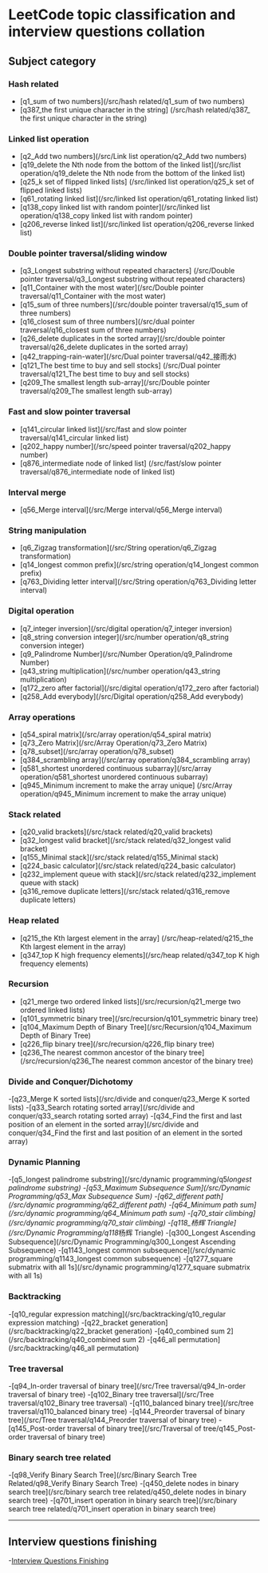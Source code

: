 # LeetCode topic classification and interview questions collation

## Subject category

### Hash related

- [q1_sum of two numbers](/src/hash related/q1_sum of two numbers)
- [q387_the first unique character in the string] (/src/hash related/q387\_ the first unique character in the string)

### Linked list operation

- [q2_Add two numbers](/src/Link list operation/q2_Add two numbers)
- [q19_delete the Nth node from the bottom of the linked list](/src/list operation/q19_delete the Nth node from the bottom of the linked list)
- [q25_k set of flipped linked lists] (/src/linked list operation/q25_k set of flipped linked lists)
- [q61_rotating linked list](/src/linked list operation/q61_rotating linked list)
- [q138_copy linked list with random pointer](/src/linked list operation/q138_copy linked list with random pointer)
- [q206_reverse linked list](/src/linked list operation/q206_reverse linked list)

### Double pointer traversal/sliding window

- [q3_Longest substring without repeated characters] (/src/Double pointer traversal/q3_Longest substring without repeated characters)
- [q11_Container with the most water](/src/Double pointer traversal/q11_Container with the most water)
- [q15_sum of three numbers](/src/double pointer traversal/q15_sum of three numbers)
- [q16_closest sum of three numbers](/src/dual pointer traversal/q16_closest sum of three numbers)
- [q26_delete duplicates in the sorted array](/src/double pointer traversal/q26_delete duplicates in the sorted array)
- [q42_trapping-rain-water](/src/Dual pointer traversal/q42\_接雨水)
- [q121_The best time to buy and sell stocks] (/src/Dual pointer traversal/q121_The best time to buy and sell stocks)
- [q209_The smallest length sub-array](/src/Double pointer traversal/q209_The smallest length sub-array)

### Fast and slow pointer traversal

- [q141_circular linked list](/src/fast and slow pointer traversal/q141_circular linked list)
- [q202_happy number](/src/speed pointer traversal/q202_happy number)
- [q876_intermediate node of linked list] (/src/fast/slow pointer traversal/q876_intermediate node of linked list)

### Interval merge

- [q56_Merge interval](/src/Merge interval/q56_Merge interval)

### String manipulation

- [q6_Zigzag transformation](/src/String operation/q6_Zigzag transformation)
- [q14_longest common prefix](/src/string operation/q14_longest common prefix)
- [q763_Dividing letter interval](/src/String operation/q763_Dividing letter interval)

### Digital operation

- [q7_integer inversion](/src/digital operation/q7_integer inversion)
- [q8_string conversion integer](/src/number operation/q8_string conversion integer)
- [q9_Palindrome Number](/src/Number Operation/q9_Palindrome Number)
- [q43_string multiplication](/src/number operation/q43_string multiplication)
- [q172_zero after factorial](/src/digital operation/q172_zero after factorial)
- [q258_Add everybody](/src/Digital operation/q258_Add everybody)

### Array operations

- [q54_spiral matrix](/src/array operation/q54_spiral matrix)
- [q73_Zero Matrix](/src/Array Operation/q73_Zero Matrix)
- [q78_subset](/src/array operation/q78_subset)
- [q384_scrambling array](/src/array operation/q384_scrambling array)
- [q581_shortest unordered continuous subarray](/src/array operation/q581_shortest unordered continuous subarray)
- [q945_Minimum increment to make the array unique] (/src/Array operation/q945_Minimum increment to make the array unique)

### Stack related

- [q20_valid brackets](/src/stack related/q20_valid brackets)
- [q32_longest valid bracket](/src/stack related/q32_longest valid bracket)
- [q155_Minimal stack](/src/stack related/q155_Minimal stack)
- [q224_basic calculator](/src/stack related/q224_basic calculator)
- [q232_implement queue with stack](/src/stack related/q232_implement queue with stack)
- [q316_remove duplicate letters](/src/stack related/q316_remove duplicate letters)

### Heap related

- [q215_the Kth largest element in the array] (/src/heap-related/q215_the Kth largest element in the array)
- [q347_top K high frequency elements](/src/heap related/q347_top K high frequency elements)

### Recursion

- [q21_merge two ordered linked lists](/src/recursion/q21_merge two ordered linked lists)
- [q101_symmetric binary tree](/src/recursion/q101_symmetric binary tree)
- [q104_Maximum Depth of Binary Tree](/src/Recursion/q104_Maximum Depth of Binary Tree)
- [q226_flip binary tree](/src/recursion/q226_flip binary tree)
- [q236_The nearest common ancestor of the binary tree](/src/recursion/q236_The nearest common ancestor of the binary tree)

### Divide and Conquer/Dichotomy

-[q23\_Merge K sorted lists](/src/divide and conquer/q23_Merge K sorted lists) -[q33\_Search rotating sorted array](/src/divide and conquer/q33_search rotating sorted array) -[q34\_Find the first and last position of an element in the sorted array](/src/divide and conquer/q34_Find the first and last position of an element in the sorted array)

### Dynamic Planning

-[q5\_longest palindrome substring](/src/dynamic programming/q5*longest palindrome substring) -[q53\_Maximum Subsequence Sum](/src/Dynamic Programming/q53_Max Subsequence Sum) -[q62\_different path](/src/dynamic programming/q62_different path) -[q64\_Minimum path sum](/src/dynamic programming/q64_Minimum path sum) -[q70\_stair climbing](/src/dynamic programming/q70_stair climbing) -[q118\_杨辉 Triangle](/src/Dynamic Programming/q118*杨辉 Triangle) -[q300\_Longest Ascending Subsequence](/src/Dynamic Programming/q300_Longest Ascending Subsequence) -[q1143\_longest common subsequence](/src/dynamic programming/q1143_longest common subsequence) -[q1277\_square submatrix with all 1s](/src/dynamic programming/q1277_square submatrix with all 1s)

### Backtracking

-[q10\_regular expression matching](/src/backtracking/q10_regular expression matching) -[q22\_bracket generation](/src/backtracking/q22_bracket generation) -[q40\_combined sum 2](/src/backtracking/q40_combined sum 2) -[q46\_all permutation](/src/backtracking/q46_all permutation)

### Tree traversal

-[q94\_In-order traversal of binary tree](/src/Tree traversal/q94_In-order traversal of binary tree) -[q102\_Binary tree traversal](/src/Tree traversal/q102_Binary tree traversal) -[q110\_balanced binary tree](/src/tree traversal/q110_balanced binary tree) -[q144\_Preorder traversal of binary tree](/src/Tree traversal/q144_Preorder traversal of binary tree) -[q145\_Post-order traversal of binary tree](/src/Traversal of tree/q145_Post-order traversal of binary tree)

### Binary search tree related

-[q98\_Verify Binary Search Tree](/src/Binary Search Tree Related/q98_Verify Binary Search Tree) -[q450\_delete nodes in binary search tree](/src/binary search tree related/q450_delete nodes in binary search tree) -[q701\_insert operation in binary search tree](/src/binary search tree related/q701_insert operation in binary search tree)

---

## Interview questions finishing

-[Interview Questions Finishing](/Rocket.md)
